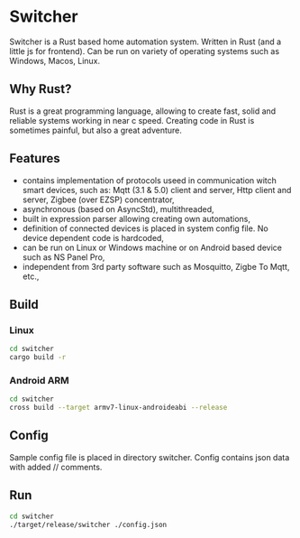 # Switcher

Switcher is a Rust based home automation system. Written in Rust (and a little js for frontend). Can be run on variety of operating systems such as Windows, Macos, Linux.

## Why Rust?

Rust is a great programming language, allowing to create fast, solid and reliable systems working in near c speed. Creating code in Rust is sometimes painful, but also a great adventure.

## Features

- contains implementation of protocols useed in communication witch smart devices, such as: Mqtt (3.1 & 5.0) client and server, Http client and server, Zigbee (over EZSP) concentrator,
- asynchronous (based on AsyncStd), multithreaded,
- built in expression parser allowing creating own automations,
- definition of connected devices is placed in system config file. No device dependent code is hardcoded,
- can be run on Linux or Windows machine or on Android based device such as NS Panel Pro,
- independent from 3rd party software such as Mosquitto, Zigbe To Mqtt, etc.,

## Build

### Linux

```sh
cd switcher
cargo build -r
```

### Android ARM

```sh
cd switcher
cross build --target armv7-linux-androideabi --release
```

## Config

Sample config file is placed in directory switcher. Config contains json data with added // comments.

## Run

```sh
cd switcher
./target/release/switcher ./config.json
```

